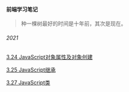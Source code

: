 #### 前端学习笔记

> 种一棵树最好的时间是十年前，其次是现在。

###### 2021

[3.24   JavaScript对象属性及对象创建](https://github.com/jinxudong996/blog/blob/main/JavaScript%E5%AD%A6%E4%B9%A0%E7%AC%94%E8%AE%B0/JavaScript%E5%AF%B9%E8%B1%A1%E5%B1%9E%E6%80%A7%E5%8F%8A%E5%AF%B9%E8%B1%A1%E5%88%9B%E5%BB%BA.md)

[3.25 JavaScript继承](https://github.com/jinxudong996/blog/blob/main/JavaScript%E5%AD%A6%E4%B9%A0%E7%AC%94%E8%AE%B0/JavaScript%E7%BB%A7%E6%89%BF.md)

[3.27 JavaScript类](https://github.com/jinxudong996/blog/blob/main/JavaScript%E5%AD%A6%E4%B9%A0%E7%AC%94%E8%AE%B0/JavaScript%E7%B1%BB.md)